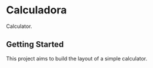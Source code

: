 # Calculadora

Calculator.

## Getting Started

This project aims to build the layout of a simple calculator.
